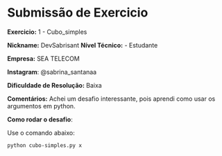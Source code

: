 # Submissão de Exercicio

**Exercicio:** 1 - Cubo_simples

**Nickname:** DevSabrisant
**Nível Técnico:** - Estudante

**Empresa:** SEA TELECOM

**Instagram**: @sabrina_santanaa

**Dificuldade de Resolução:**  Baixa

**Comentários:**  Achei um desafio interessante, pois aprendi como usar os argumentos em python.

**Como rodar o desafio**: 

Use o comando abaixo: 
```bash
python cubo-simples.py x
```
